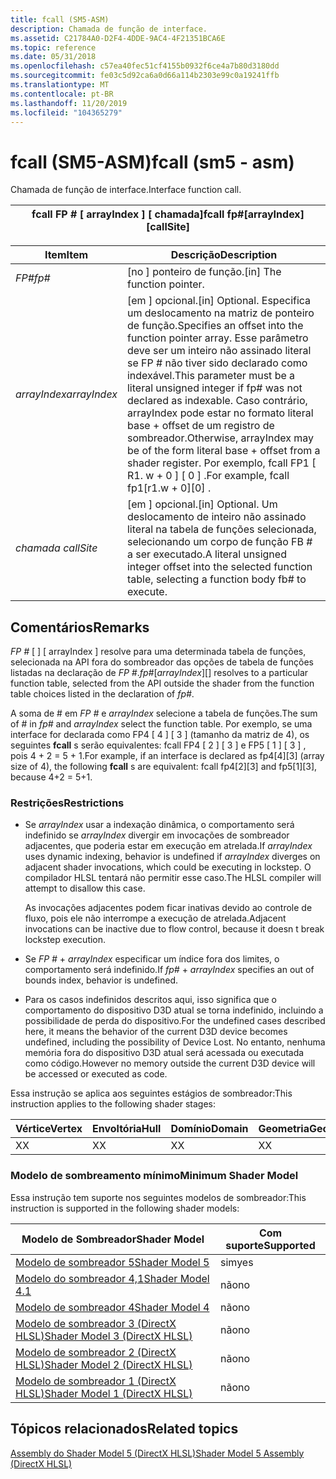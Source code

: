 ```yaml
---
title: fcall (SM5-ASM)
description: Chamada de função de interface.
ms.assetid: C21784A0-D2F4-4DDE-9AC4-4F21351BCA6E
ms.topic: reference
ms.date: 05/31/2018
ms.openlocfilehash: c57ea40fec51cf4155b0932f6ce4a7b80d3180dd
ms.sourcegitcommit: fe03c5d92ca6a0d66a114b2303e99c0a19241ffb
ms.translationtype: MT
ms.contentlocale: pt-BR
ms.lasthandoff: 11/20/2019
ms.locfileid: "104365279"
---
```

# <a name="fcall-sm5---asm"></a><span data-ttu-id="6e953-103">fcall (SM5-ASM)</span><span class="sxs-lookup"><span data-stu-id="6e953-103">fcall (sm5 - asm)</span></span>

<span data-ttu-id="6e953-104">Chamada de função de interface.</span><span class="sxs-lookup"><span data-stu-id="6e953-104">Interface function call.</span></span>



| <span data-ttu-id="6e953-105">fcall FP \# \[ arrayIndex \] \[ chamada\]</span><span class="sxs-lookup"><span data-stu-id="6e953-105">fcall fp\#\[arrayIndex\]\[callSite\]</span></span> |
|--------------------------------------|



 



| <span data-ttu-id="6e953-106">Item</span><span class="sxs-lookup"><span data-stu-id="6e953-106">Item</span></span>                                                                                                           | <span data-ttu-id="6e953-107">Descrição</span><span class="sxs-lookup"><span data-stu-id="6e953-107">Description</span></span>                                                                                                                                                                                                                                                                                                |
|----------------------------------------------------------------------------------------------------------------|------------------------------------------------------------------------------------------------------------------------------------------------------------------------------------------------------------------------------------------------------------------------------------------------------------|
| <span data-ttu-id="6e953-108"><span id="fp_"></span><span id="FP_"></span>*FP\#*</span><span class="sxs-lookup"><span data-stu-id="6e953-108"><span id="fp_"></span><span id="FP_"></span>*fp\#*</span></span><br/>                                                  | <span data-ttu-id="6e953-109">\[no \] ponteiro de função.</span><span class="sxs-lookup"><span data-stu-id="6e953-109">\[in\] The function pointer.</span></span><br/>                                                                                                                                                                                                                                                                    |
| <span data-ttu-id="6e953-110"><span id="arrayIndex"></span><span id="arrayindex"></span><span id="ARRAYINDEX"></span>*arrayIndex*</span><span class="sxs-lookup"><span data-stu-id="6e953-110"><span id="arrayIndex"></span><span id="arrayindex"></span><span id="ARRAYINDEX"></span>*arrayIndex*</span></span><br/> | <span data-ttu-id="6e953-111">\[em \] opcional.</span><span class="sxs-lookup"><span data-stu-id="6e953-111">\[in\] Optional.</span></span> <span data-ttu-id="6e953-112">Especifica um deslocamento na matriz de ponteiro de função.</span><span class="sxs-lookup"><span data-stu-id="6e953-112">Specifies an offset into the function pointer array.</span></span> <span data-ttu-id="6e953-113">Esse parâmetro deve ser um inteiro não assinado literal se FP \# não tiver sido declarado como indexável.</span><span class="sxs-lookup"><span data-stu-id="6e953-113">This parameter must be a literal unsigned integer if fp\# was not declared as indexable.</span></span> <span data-ttu-id="6e953-114">Caso contrário, arrayIndex pode estar no formato literal base + offset de um registro de sombreador.</span><span class="sxs-lookup"><span data-stu-id="6e953-114">Otherwise, arrayIndex may be of the form literal base + offset from a shader register.</span></span> <span data-ttu-id="6e953-115">Por exemplo, fcall FP1 \[ R1. w + 0 \] \[ 0 \] .</span><span class="sxs-lookup"><span data-stu-id="6e953-115">For example, fcall fp1\[r1.w + 0\]\[0\] .</span></span><br/> |
| <span data-ttu-id="6e953-116"><span id="_callSite"></span><span id="_callsite"></span><span id="_CALLSITE"></span>*chamada*</span><span class="sxs-lookup"><span data-stu-id="6e953-116"><span id="_callSite"></span><span id="_callsite"></span><span id="_CALLSITE"></span> *callSite*</span></span><br/>     | <span data-ttu-id="6e953-117">\[em \] opcional.</span><span class="sxs-lookup"><span data-stu-id="6e953-117">\[in\] Optional.</span></span> <span data-ttu-id="6e953-118">Um deslocamento de inteiro não assinado literal na tabela de funções selecionada, selecionando um corpo de função FB \# a ser executado.</span><span class="sxs-lookup"><span data-stu-id="6e953-118">A literal unsigned integer offset into the selected function table, selecting a function body fb\# to execute.</span></span> <br/>                                                                                                                                                                |



 

## <a name="remarks"></a><span data-ttu-id="6e953-119">Comentários</span><span class="sxs-lookup"><span data-stu-id="6e953-119">Remarks</span></span>

<span data-ttu-id="6e953-120">*FP \#* \[  \] \[ arrayIndex \] resolve para uma determinada tabela de funções, selecionada na API fora do sombreador das opções de tabela de funções listadas na declaração de *FP \#*.</span><span class="sxs-lookup"><span data-stu-id="6e953-120">*fp\#*\[*arrayIndex*\]\[\] resolves to a particular function table, selected from the API outside the shader from the function table choices listed in the declaration of *fp\#*.</span></span>

<span data-ttu-id="6e953-121">A soma de \# em *FP \#* e *arrayIndex* selecione a tabela de funções.</span><span class="sxs-lookup"><span data-stu-id="6e953-121">The sum of \# in *fp\#* and *arrayIndex* select the function table.</span></span> <span data-ttu-id="6e953-122">Por exemplo, se uma interface for declarada como FP4 \[ 4 \] \[ 3 \] (tamanho da matriz de 4), os seguintes **fcall** s serão equivalentes: fcall FP4 \[ 2 \] \[ 3 \] e FP5 \[ 1 \] \[ 3 \] , pois 4 + 2 = 5 + 1.</span><span class="sxs-lookup"><span data-stu-id="6e953-122">For example, if an interface is declared as fp4\[4\]\[3\] (array size of 4), the following **fcall** s are equivalent: fcall fp4\[2\]\[3\] and fp5\[1\]\[3\], because 4+2 = 5+1.</span></span>

### <a name="restrictions"></a><span data-ttu-id="6e953-123">Restrições</span><span class="sxs-lookup"><span data-stu-id="6e953-123">Restrictions</span></span>

-   <span data-ttu-id="6e953-124">Se *arrayIndex* usar a indexação dinâmica, o comportamento será indefinido se *arrayIndex* divergir em invocações de sombreador adjacentes, que poderia estar em execução em atrelada.</span><span class="sxs-lookup"><span data-stu-id="6e953-124">If *arrayIndex* uses dynamic indexing, behavior is undefined if *arrayIndex* diverges on adjacent shader invocations, which could be executing in lockstep.</span></span> <span data-ttu-id="6e953-125">O compilador HLSL tentará não permitir esse caso.</span><span class="sxs-lookup"><span data-stu-id="6e953-125">The HLSL compiler will attempt to disallow this case.</span></span>

    <span data-ttu-id="6e953-126">As invocações adjacentes podem ficar inativas devido ao controle de fluxo, pois ele não interrompe a execução de atrelada.</span><span class="sxs-lookup"><span data-stu-id="6e953-126">Adjacent invocations can be inactive due to flow control, because it doesn t break lockstep execution.</span></span>

-   <span data-ttu-id="6e953-127">Se *FP \#*  +  *arrayIndex* especificar um índice fora dos limites, o comportamento será indefinido.</span><span class="sxs-lookup"><span data-stu-id="6e953-127">If *fp\#* + *arrayIndex* specifies an out of bounds index, behavior is undefined.</span></span>
-   <span data-ttu-id="6e953-128">Para os casos indefinidos descritos aqui, isso significa que o comportamento do dispositivo D3D atual se torna indefinido, incluindo a possibilidade de perda do dispositivo.</span><span class="sxs-lookup"><span data-stu-id="6e953-128">For the undefined cases described here, it means the behavior of the current D3D device becomes undefined, including the possibility of Device Lost.</span></span> <span data-ttu-id="6e953-129">No entanto, nenhuma memória fora do dispositivo D3D atual será acessada ou executada como código.</span><span class="sxs-lookup"><span data-stu-id="6e953-129">However no memory outside the current D3D device will be accessed or executed as code.</span></span>

<span data-ttu-id="6e953-130">Essa instrução se aplica aos seguintes estágios de sombreador:</span><span class="sxs-lookup"><span data-stu-id="6e953-130">This instruction applies to the following shader stages:</span></span>



| <span data-ttu-id="6e953-131">Vértice</span><span class="sxs-lookup"><span data-stu-id="6e953-131">Vertex</span></span> | <span data-ttu-id="6e953-132">Envoltória</span><span class="sxs-lookup"><span data-stu-id="6e953-132">Hull</span></span> | <span data-ttu-id="6e953-133">Domínio</span><span class="sxs-lookup"><span data-stu-id="6e953-133">Domain</span></span> | <span data-ttu-id="6e953-134">Geometria</span><span class="sxs-lookup"><span data-stu-id="6e953-134">Geometry</span></span> | <span data-ttu-id="6e953-135">16x16</span><span class="sxs-lookup"><span data-stu-id="6e953-135">Pixel</span></span> | <span data-ttu-id="6e953-136">Computação</span><span class="sxs-lookup"><span data-stu-id="6e953-136">Compute</span></span> |
|--------|------|--------|----------|-------|---------|
| <span data-ttu-id="6e953-137">X</span><span class="sxs-lookup"><span data-stu-id="6e953-137">X</span></span>      | <span data-ttu-id="6e953-138">X</span><span class="sxs-lookup"><span data-stu-id="6e953-138">X</span></span>    | <span data-ttu-id="6e953-139">X</span><span class="sxs-lookup"><span data-stu-id="6e953-139">X</span></span>      | <span data-ttu-id="6e953-140">X</span><span class="sxs-lookup"><span data-stu-id="6e953-140">X</span></span>        | <span data-ttu-id="6e953-141">X</span><span class="sxs-lookup"><span data-stu-id="6e953-141">X</span></span>     | <span data-ttu-id="6e953-142">X</span><span class="sxs-lookup"><span data-stu-id="6e953-142">X</span></span>       |



 

### <a name="minimum-shader-model"></a><span data-ttu-id="6e953-143">Modelo de sombreamento mínimo</span><span class="sxs-lookup"><span data-stu-id="6e953-143">Minimum Shader Model</span></span>

<span data-ttu-id="6e953-144">Essa instrução tem suporte nos seguintes modelos de sombreador:</span><span class="sxs-lookup"><span data-stu-id="6e953-144">This instruction is supported in the following shader models:</span></span>



| <span data-ttu-id="6e953-145">Modelo de Sombreador</span><span class="sxs-lookup"><span data-stu-id="6e953-145">Shader Model</span></span>                                              | <span data-ttu-id="6e953-146">Com suporte</span><span class="sxs-lookup"><span data-stu-id="6e953-146">Supported</span></span> |
|-----------------------------------------------------------|-----------|
| [<span data-ttu-id="6e953-147">Modelo de sombreador 5</span><span class="sxs-lookup"><span data-stu-id="6e953-147">Shader Model 5</span></span>](d3d11-graphics-reference-sm5.md)        | <span data-ttu-id="6e953-148">sim</span><span class="sxs-lookup"><span data-stu-id="6e953-148">yes</span></span>       |
| [<span data-ttu-id="6e953-149">Modelo do sombreador 4,1</span><span class="sxs-lookup"><span data-stu-id="6e953-149">Shader Model 4.1</span></span>](dx-graphics-hlsl-sm4.md)              | <span data-ttu-id="6e953-150">não</span><span class="sxs-lookup"><span data-stu-id="6e953-150">no</span></span>        |
| [<span data-ttu-id="6e953-151">Modelo de sombreador 4</span><span class="sxs-lookup"><span data-stu-id="6e953-151">Shader Model 4</span></span>](dx-graphics-hlsl-sm4.md)                | <span data-ttu-id="6e953-152">não</span><span class="sxs-lookup"><span data-stu-id="6e953-152">no</span></span>        |
| [<span data-ttu-id="6e953-153">Modelo de sombreador 3 (DirectX HLSL)</span><span class="sxs-lookup"><span data-stu-id="6e953-153">Shader Model 3 (DirectX HLSL)</span></span>](dx-graphics-hlsl-sm3.md) | <span data-ttu-id="6e953-154">não</span><span class="sxs-lookup"><span data-stu-id="6e953-154">no</span></span>        |
| [<span data-ttu-id="6e953-155">Modelo de sombreador 2 (DirectX HLSL)</span><span class="sxs-lookup"><span data-stu-id="6e953-155">Shader Model 2 (DirectX HLSL)</span></span>](dx-graphics-hlsl-sm2.md) | <span data-ttu-id="6e953-156">não</span><span class="sxs-lookup"><span data-stu-id="6e953-156">no</span></span>        |
| [<span data-ttu-id="6e953-157">Modelo de sombreador 1 (DirectX HLSL)</span><span class="sxs-lookup"><span data-stu-id="6e953-157">Shader Model 1 (DirectX HLSL)</span></span>](dx-graphics-hlsl-sm1.md) | <span data-ttu-id="6e953-158">não</span><span class="sxs-lookup"><span data-stu-id="6e953-158">no</span></span>        |



 

## <a name="related-topics"></a><span data-ttu-id="6e953-159">Tópicos relacionados</span><span class="sxs-lookup"><span data-stu-id="6e953-159">Related topics</span></span>

<dl> <dt>

[<span data-ttu-id="6e953-160">Assembly do Shader Model 5 (DirectX HLSL)</span><span class="sxs-lookup"><span data-stu-id="6e953-160">Shader Model 5 Assembly (DirectX HLSL)</span></span>](shader-model-5-assembly--directx-hlsl-.md)
</dt> </dl>

 

 





